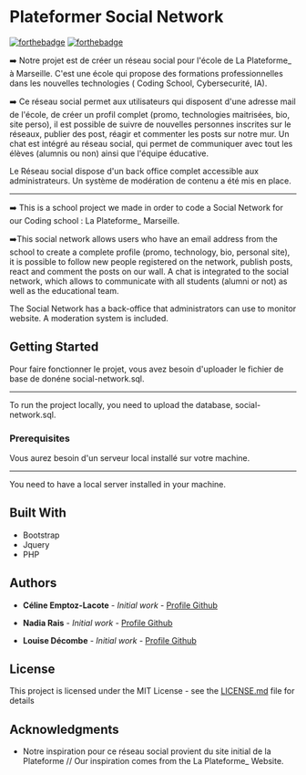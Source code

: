 # Plateformer Social Network

[![forthebadge](https://forthebadge.com/images/badges/made-with-javascript.svg)](https://forthebadge.com)
[![forthebadge](http://forthebadge.com/images/badges/built-with-love.svg)](http://forthebadge.com)

:arrow_right: Notre projet est de créer un réseau social pour l'école de La Plateforme_ à Marseille. C'est une école qui propose des formations professionnelles 
dans les nouvelles technologies ( Coding School, Cybersecurité, IA).

:arrow_right: Ce réseau social permet aux utilisateurs qui disposent d'une adresse mail de l'école, de créer un profil complet (promo, technologies maitrisées, bio, site perso), il est possible de suivre de nouvelles personnes inscrites sur le réseaux, publier des post, réagir et commenter les posts sur notre mur. 
Un chat est intégré au réseau social, qui permet de communiquer avec tout les élèves (alumnis ou non) ainsi que l'équipe éducative.

Le Réseau social dispose d'un back office complet accessible aux administrateurs. Un système de modération de contenu a été mis en place.

---------------------------------------------------

:arrow_right: This is a school project we made in order to code a Social Network for our Coding school : La Plateforme_ Marseille.

 :arrow_right:This social network allows users who have an email address from the school to create a complete profile (promo, technology, bio, personal site), it is possible to follow new people registered on the network, publish posts, react and comment the posts on our wall. A chat is integrated to the social network, which allows to communicate with all students (alumni or not) as well as the educational team.

The Social Network has a back-office that administrators can use to monitor website. A moderation system is included.



## Getting Started

Pour faire fonctionner le projet, vous avez besoin d'uploader le fichier de base de donéne social-network.sql.

----------------------------------------------------------------------------------------------------

To run the project locally, you need to upload the database, social-network.sql. 

### Prerequisites

Vous aurez besoin d'un serveur local installé sur votre machine. 

---------------------------------------------------------------------


You need to have a local server installed in your machine.

## Built With

* Bootstrap
* Jquery
* PHP

## Authors

* **Céline Emptoz-Lacote** - *Initial work* - [Profile Github](https://github.com/celine-emptoz-lacote)

* **Nadia Rais** - *Initial work* - [Profile Github](https://github.com/nadia-rais)

* **Louise Décombe** - *Initial work* - [Profile Github](https://github.com/celine-emptoz-lacote)


## License

This project is licensed under the MIT License - see the [LICENSE.md](LICENSE.md) file for details

## Acknowledgments

* Notre inspiration pour ce réseau social provient du site initial de la Plateforme // Our inspiration comes from the La Plateforme_ Website.

